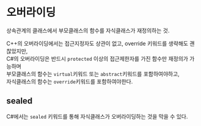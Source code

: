 # 오버라이딩
상속관계의 클래스에서 부모클래스의 함수를 자식클래스가 재정의하는 것. <br/>

C++의 오버라이딩에서는 접근지정자도 상관이 없고, override 키워드를 생략해도 괜찮았지만, <br/>
C#의 오버라이딩은 반드시 ```protected``` 이상의 접근제한자를 가진 함수만 재정의가 가능하며 <br/>
부모클래스의 함수는 ```virtual```키워드 또는 ```abstract```키워드를 포함하여야하고, <br/>
자식클래스의 함수는 ```override```키워드를 포함하여야한다.

## sealed
C#에서는 ```sealed``` 키워드를 통해 자식클래스가 오버라이딩하는 것을 막을 수 있다.
